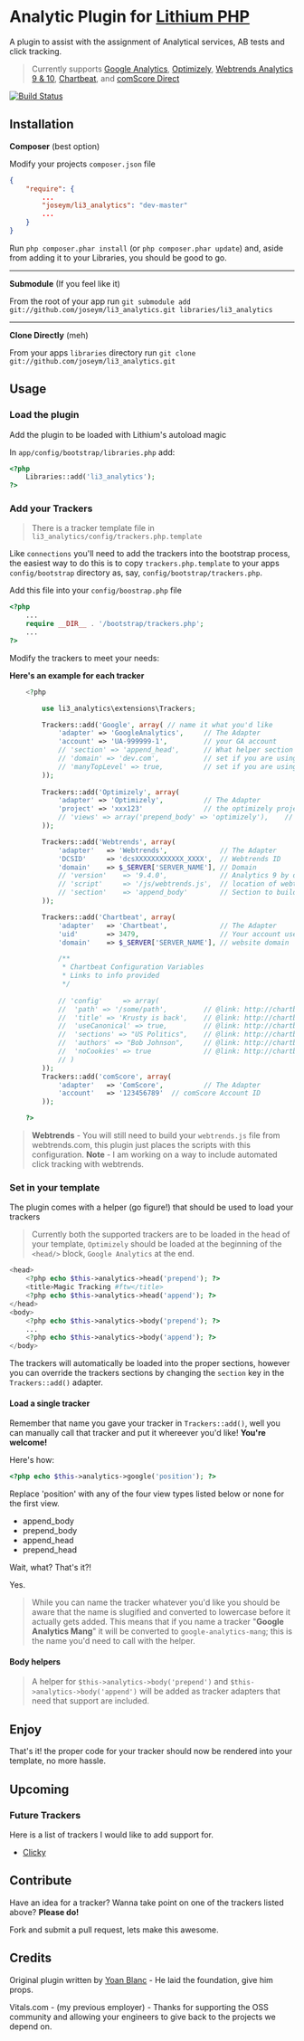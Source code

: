 # Analytic Plugin for [Lithium PHP](http://lithify.me)

A plugin to assist with the assignment of Analytical services, AB tests and click tracking.

> Currently supports [Google Analytics](http://www.google.com/analytics/), [Optimizely](http://www.optimizely.com), [Webtrends Analytics 9 & 10](http://webtrends.com/products/analytics), [Chartbeat](http://chartbeat.com), and [comScore Direct](http://direct.comscore.com)

[![Build Status](https://secure.travis-ci.org/joseym/li3_analytics.png?branch=master)](http://travis-ci.org/joseym/li3_analytics)

## Installation

__Composer__ (best option)

Modify your projects `composer.json` file

~~~ json
{
    "require": {
    	...
        "joseym/li3_analytics": "dev-master"
        ...
    }
}
~~~

Run `php composer.phar install` (or `php composer.phar update`) and, aside from adding it to your Libraries, you should be good to go.

***

__Submodule__ (If you feel like it)

From the root of your app run `git submodule add git://github.com/joseym/li3_analytics.git libraries/li3_analytics`

***

__Clone Directly__ (meh)

From your apps `libraries` directory run `git clone git://github.com/joseym/li3_analytics.git`

## Usage

### Load the plugin

Add the plugin to be loaded with Lithium's autoload magic

In `app/config/bootstrap/libraries.php` add:

~~~ php
<?php
	Libraries::add('li3_analytics');
?>
~~~

### Add your Trackers

> There is a tracker template file in `li3_analytics/config/trackers.php.template`

Like `connections` you'll need to add the trackers into the bootstrap process, the easiest way to do this is to copy `trackers.php.template` to your apps `config/bootstrap` directory as, say, `config/bootstrap/trackers.php`.

Add this file into your `config/boostrap.php` file

~~~ php
<?php
	...
	require __DIR__ . '/bootstrap/trackers.php';
	...
?>
~~~

Modify the trackers to meet your needs:

__Here's an example for each tracker__

~~~ php
	<?php

		use li3_analytics\extensions\Trackers;

		Trackers::add('Google', array( // name it what you'd like
			'adapter' => 'GoogleAnalytics', 	// The Adapter
			'account' => 'UA-999999-1', 		// your GA account
			// 'section' => 'append_head', 		// What helper section to load tracking in your template `append_head | prepend_head | append_body | prepend_body`
			// 'domain' => 'dev.com', 			// set if you are using with multiple sub domains, ignore otherwise
			// 'manyTopLevel' => true, 			// set if you are using GA with multiple top level domains
		));
				
		Trackers::add('Optimizely', array(
			'adapter' => 'Optimizely', 			// The Adapter
			'project' => 'xxx123' 				// the optimizely project id
			// 'views' => array('prepend_body' => 'optimizely'), 	// What helper section to load tracking in your template `append_head | prepend_head | append_body | prepend_body`
		));

		Trackers::add('Webtrends', array(
			'adapter'	=> 'Webtrends', 			// The Adapter
			'DCSID' 	=> 'dcsXXXXXXXXXXXX_XXXX',	// Webtrends ID
			'domain' 	=> $_SERVER['SERVER_NAME'],	// Domain 
			// 'version'	=> '9.4.0', 			// Analytics 9 by default
			// 'script'		=> '/js/webtrends.js', 	// location of webtrends script (relative to webroot)
			// 'section' 	=> 'append_body' 		// Section to build script block into
		));

		Trackers::add('Chartbeat', array(
			'adapter'	=> 'Chartbeat', 			// The Adapter
			'uid'		=> 3479, 					// Your account user ID
			'domain'	=> $_SERVER['SERVER_NAME'], // website domain

			/**
			 * Chartbeat Configuration Variables
			 * Links to info provided 
			 */ 
				
			// 'config' 	=> array(
			// 	'path' => '/some/path', 		// @link: http://chartbeat.com/docs/configuration_variables#path
			// 	'title' => 'Krusty is back', 	// @link: http://chartbeat.com/docs/configuration_variables#title
			// 	'useCanonical' => true, 		// @link: http://chartbeat.com/docs/configuration_variables#useCanonical
			// 	'sections' => "US Politics", 	// @link: http://chartbeat.com/docs/configuration_variables#groups
			// 	'authors' => "Bob Johnson", 	// @link: http://chartbeat.com/docs/configuration_variables#groups
			// 	'noCookies' => true 			// @link: http://chartbeat.com/docs/configuration_variables#nocookies
			// )
		));
		Trackers::add('comScore', array(
			'adapter'	=> 'ComScore', 			// The Adapter
			'account' 	=> '123456789'	// comScore Account ID
		));

	?>
~~~

> __Webtrends__ - You will still need to build your `webtrends.js` file from webtrends.com, this plugin just places the scripts with this configuration.
> __Note__ - I am working on a way to include automated click tracking with webtrends.

### Set in your template

The plugin comes with a helper (go figure!) that should be used to load your trackers

> Currently both the supported trackers are to be loaded in the head of your template, `Optimizely` should be loaded at the beginning of the `<head/>` block, `Google Analytics` at the end.

~~~ php
<head>
	<?php echo $this->analytics->head('prepend'); ?>
	<title>Magic Tracking #ftw</title>
	<?php echo $this->analytics->head('append'); ?>
</head>
<body>
	<?php echo $this->analytics->body('prepend'); ?>
	...
	<?php echo $this->analytics->body('append'); ?>
</body>
~~~

The trackers will automatically be loaded into the proper sections, however you can override the trackers sections by changing the `section` key in the `Trackers::add()` adapter.

#### Load a single tracker

Remember that name you gave your tracker in `Trackers::add()`, well you can manually call that tracker and put it whereever you'd like! __You're welcome!__

Here's how:

~~~ php
<?php echo $this->analytics->google('position'); ?>
~~~

Replace 'position' with any of the four view types listed below or none for the first view.

* append_body
* prepend_body
* append_head
* prepend_head

Wait, what? That's it?! 

Yes.

> While you can name the tracker whatever you'd like you should be aware that the name is slugified and converted to lowercase before it actually gets added.
> This means that if you name a tracker "__Google Analytics Mang__" it will be converted to `google-analytics-mang`; this is the name you'd need to call with the helper.

#### Body helpers

> A helper for `$this->analytics->body('prepend')` and `$this->analytics->body('append')` will be added as tracker adapters that need that support are included.

## Enjoy

That's it! the proper code for your tracker should now be rendered into your template, no more hassle.

## Upcoming

### Future Trackers
Here is a list of trackers I would like to add support for.

- [Clicky](http://getclicky.com/)

## Contribute
Have an idea for a tracker? Wanna take point on one of the trackers listed above? __Please do!__

Fork and submit a pull request, lets make this awesome.

## Credits

Original plugin written by [Yoan Blanc](https://github.com/greut) - He laid the foundation, give him props.

Vitals.com - (my previous employer) - Thanks for supporting the OSS community and allowing your engineers to give back to the projects we depend on.